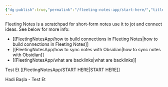 ```yaml
---
{"dg-publish":true,"permalink":"/fleeting-notes-app/start-here/","title":"START HERE","tags":["gardenEntry"],"noteIcon":"","created":"2024-06-15T13:31:57.384+03:00","updated":"2024-06-15T13:55:09.375+03:00"}
---
```


Fleeting Notes is a scratchpad for short-form notes use it to jot and connect ideas. See below for more info:

- [[FleetingNotesApp/how to build connections in Fleeting Notes\|how to build connections in Fleeting Notes]]
- [[FleetingNotesApp/how to sync notes with Obsidian\|how to sync notes with Obsidian]]
- [[FleetingNotesApp/what are backlinks\|what are backlinks]]


Test Et [[FleetingNotesApp/START HERE\|START HERE]] 

Hadi Başla - Test Et
